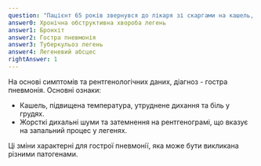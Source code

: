 ```yaml
---
question: "Пацієнт 65 років звернувся до лікаря зі скаргами на кашель, що триває більше тижня, підвищену температуру тіла, утруднене дихання та біль у грудях, що посилюється при диханні. Об'єктивно: вислуховуються жорсткі дихальні шуми, крепітація, перкуторно - укорочення звуку. На рентгенограмі грудної клітини виявлено затемнення в нижніх частинах легень. Який попередній діагноз?"
answer0: Хронічна обструктивна хвороба легень
answer1: Бронхіт
answer2: Гостра пневмонія
answer3: Туберкульоз легень
answer4: Легеневий абсцес
rightAnswer: 1
---
```


На основі симптомів та рентгенологічних даних, діагноз - гостра пневмонія. Основні ознаки:

- Кашель, підвищена температура, утруднене дихання та біль у грудях.
- Жорсткі дихальні шуми та затемнення на рентгенограмі, що вказує на запальний процес у легенях.

Ці зміни характерні для гострої пневмонії, яка може бути викликана різними патогенами.
